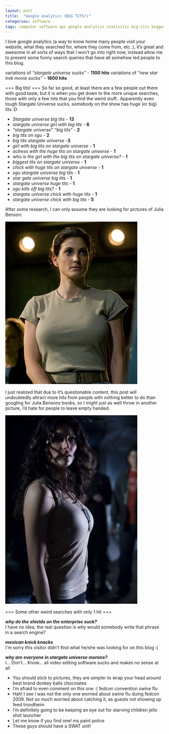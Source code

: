 ```yaml
---
layout: post
title:  "Google analytics (BIG TITS!)"
categories: software
tags: computer software api google analytics statistics big-tits biggest-titties funny googling search-engine julia-benson stargate stargate-universe sci-fi tv  waybackmachine startrek easter
---
```


I love google analytics (a way to know home many people visit your website, what they searched for, where they come from, etc..), it’s great and awesome in all sorts of ways that I won’t go into right now, instead allow me to present some funny search queries that have all somehow led people to this blog.

variations of *“stargate universe sucks”* - **1100 hits**
variations of *“new star trek movie sucks”* – **1800 hits**

=== Big tits! ===
So far so good, at least there are a few people out there with good taste, but it is when you get down to the more unique searches, those with only a few hits that you find the weird stuff.. Apparently even tough Stargate Universe sucks, somebody on the show has huge (or big) tits :D

* *Stargate universe big tits* - **13**
* *stargate universe girl with big tits* - **6**
* *“stargate universe” “big tits”* - **2**
* *big tits on sgu* - **2**
* *big tits stargate universe* -**3**
* *girl with big tits on stargate universe* - **1**
* *actress with the huge tits on stargate universe* - **1**
* *who is the girl with the big tits on stargate universe?* - **1**
* *biggest tits on stargate universe* - **1**
* *chick with huge tits on stargate universe* - **1**
* *sgu stargate universe big tits* - **1**
* *star gate universe big tits* - **1**
* *stargate universe huge tits* - **1**
* *sgu kills off big tits?* - **1**
* *stargate universe chick with huge tits* - **1**
* *stargate universe chick with big tits* - **5**

After some research, I can only assume they are looking for pictures of Julia Benson:

![Julia Benson](/images/2010-benson1.jpg)

I just realized that due to it’s questionable content, this post will undoubtedly attract more hits from people with nothing better to do than googling for Julia Bensons boobs, so I might just as well throw in another picture, I’d hate for people to leave empty handed.

![Julia Benson](/images/2010-benson2.jpg)

=== Some other weird searches with only 1 hit ===

***why do the shields on the enterprise suck?***  
I have no idea, the real question is why would somebody write that phrase in a search engine?

***mexican knick knacks***  
I'm sorry this visitor didn't find what he/she was looking for on this blog :(

***why are everyone in stargate universe morons?***  
I… Don’t… Know… 
all video editing software sucks and makes no sense at all
- You should stick to pictures, they are simpler to wrap your head around
best brand donkey balls chocolates
- I’m afraid to even comment on this one :( 
fedcon convention swine flu
- Hah! I see I was not the only one worried about swine flu duing fedcon 2009. Not so much worried about catching it, as guests not showing up
feed trondheim
- I’m definitely going to be keeping an eye out for starving children
jello shot launcher
- Let me know if you find one!
ms paint police
- These guys should have a SWAT unit!

